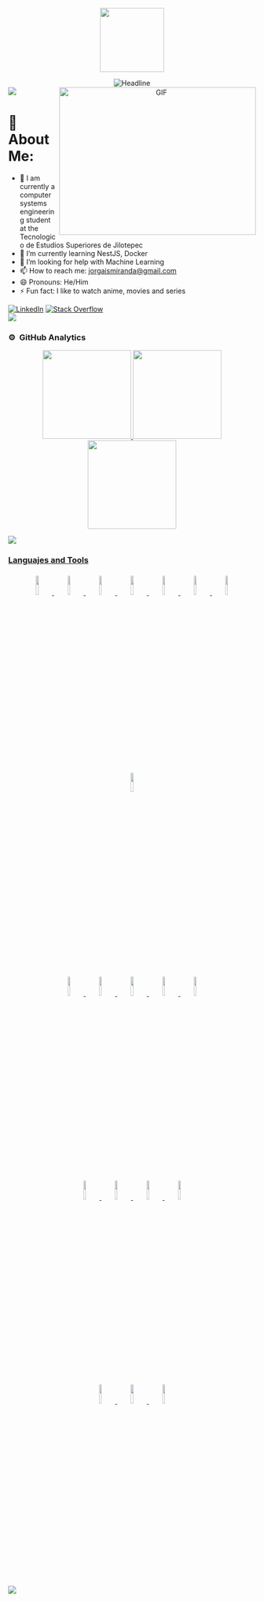 
<div align="center">
  <div class="cabecera" align="center"> 
    <p align="center">
      <img src="https://miro.medium.com/max/2048/1*OohqW5DGh9CQS4hLY5FXzA.png" height="130"/>
    </p>
    <img src="https://readme-typing-svg.herokuapp.com?color=%236FDA44&size=32&center=true&vCenter=true&width=600&height=50&lines=Hi+there+I'm+Jorge+%F0%9F%91%8B;Back-End+Engineer;Computer+Systems+Student;Problem+Solver;Open-Source+Enthusiast" alt="Headline" />
    </div>
  </div> 
</div>

<!--horizontal divider(gradiant)-->
<img src="https://user-images.githubusercontent.com/73097560/115834477-dbab4500-a447-11eb-908a-139a6edaec5c.gif">

<a target="_blank" align="center">
  <img align="right" top="500" height="300" width="400" alt="GIF" src="https://media.giphy.com/media/SWoSkN6DxTszqIKEqv/giphy.gif">
</a>

<!--![](https://visitor-badge.glitch.me/badge?page_id=Jorge186414.Jorge186414)
[![Github](https://img.shields.io/github/followers/Jorge186414?label=Follow&style=social)](https://github.com/Jorge186414)-->

# 💫 About Me:
- 🌱 I am currently a computer systems engineering student at the Tecnologico de Estudios Superiores de Jilotepec
- 🌱 I’m currently learning NestJS, Docker
- 🤔 I’m looking for help with Machine Learning
- 📫 How to reach me: jorgaismiranda@gmail.com
- 😄 Pronouns: He/Him
- ⚡ Fun fact: I like to watch anime, movies and series
<div align=left>
  <a href="https://www.linkedin.com/in/jorge-miranda-zuñiga-b0448b194"><img src="https://img.shields.io/badge/Linkedin-0077b5?style=flat&logo=linkedin" alt="LinkedIn" /></a>
  <a href="https://stackoverflow.com/users/23824812/jorge-miranda-zúñiga"><img src="https://img.shields.io/badge/Stack Overflow-f48024?style=flat&logo=stackoverflow&logoColor=white" alt="Stack Overflow" /></a>
</div>

<!--horizontal divider(gradiant)-->
<img src="https://user-images.githubusercontent.com/73097560/115834477-dbab4500-a447-11eb-908a-139a6edaec5c.gif">


### ⚙️ &nbsp;GitHub Analytics

<p align="center">
<a href="https://github.com/Jorge186414">
  <img height="180em" src="https://github-readme-stats.vercel.app/api?username=Jorge186414&show_icons=true&theme=tokyonight"/>
  <img height="180em" src="https://github-readme-stats-eight-theta.vercel.app/api?username=Jorge186414&show_icons=true&theme=tokyonight&include_all_commits=true&count_private=true"/>
  <img height="180em" src="https://github-readme-streak-stats.herokuapp.com?user=Jorge186414&theme=darcula&hide_border=true"/>
</p>
<!--horizontal divider(gradiant)-->
<img src="https://user-images.githubusercontent.com/73097560/115834477-dbab4500-a447-11eb-908a-139a6edaec5c.gif">

### Languajes and Tools

<p align="center">
  <img width="10%" style="padding:5px" src="https://img.icons8.com/color/144/000000/javascript"/>
  <img width="10%" style="padding:5px" src="https://img.icons8.com/?size=100&id=uJM6fQYqDaZK&format=png&color=000000"/>
  <img width="10%" style="padding:5px" src="https://img.icons8.com/?size=100&id=hsPbhkOH4FMe&format=png&color=000000"/>
  <img width="10%" style="padding:5px" src="https://img.icons8.com/?size=100&id=9ESZMOeUioJS&format=png&color=000000"/>
  <img width="10%" style="padding:5px" src="https://img.icons8.com/color/144/000000/html-5"/>
  <img width="10%" style="padding:5px" src="https://img.icons8.com/color/144/000000/css3"/>
  <img width="10%" style="padding:5px" src="https://img.icons8.com/?size=100&id=fAMVO_fuoOuC&format=png&color=000000"/>
  <img width="10%" style="padding:5px" src="https://img.icons8.com/color/144/000000/python"/>
</p>

<p align="center">
  <img width="10%" style="padding:5px" src="https://img.icons8.com/color/144/000000/linux"/>
  <img width="10%" style="padding:5px" src="https://img.icons8.com/?size=100&id=17838&format=png&color=000000"/>
  <img width="10%" style="padding:5px" src="https://img.icons8.com/?size=100&id=uIXgLv5iSlLJ&format=png&color=000000"/>
  <img width="10%" style="padding:5px" src="https://img.icons8.com/color/144/000000/zorin"/>
  <img width="10%" style="padding:5px" src="https://img.icons8.com/?size=100&id=ZbBhBW0N2q3D&format=png&color=000000"/>
</p>

<p align="center">
  <img width="10%" style="padding:5px" src="https://img.icons8.com/color/144/000000/docker"/>
  <img width="10%" style="padding:5px" src="https://img.icons8.com/?size=100&id=OrZMxhqm7nsr&format=png&color=000000"/>
  <img width="10%" style="padding:5px" src="https://img.icons8.com/color/144/000000/visual-studio-code-2019"/>
  <img width="10%" style="padding:5px" src="https://img.icons8.com/?size=100&id=04OFrkjznvcd&format=png&color=000000"/>
</p>

<p align="center">
  <img width="10%" style="padding:5px" src="https://img.icons8.com/color/144/maria-db.png"/>
  <img width="10%" style="padding:5px" src="https://img.icons8.com/fluency/144/mysql-logo.png"/>
  <img width="10%" style="padding:5px" src="https://img.icons8.com/dusk/144/navicat.png"/>
</p>

<!--horizontal divider(gradiant)-->
<img src="https://user-images.githubusercontent.com/73097560/115834477-dbab4500-a447-11eb-908a-139a6edaec5c.gif">




